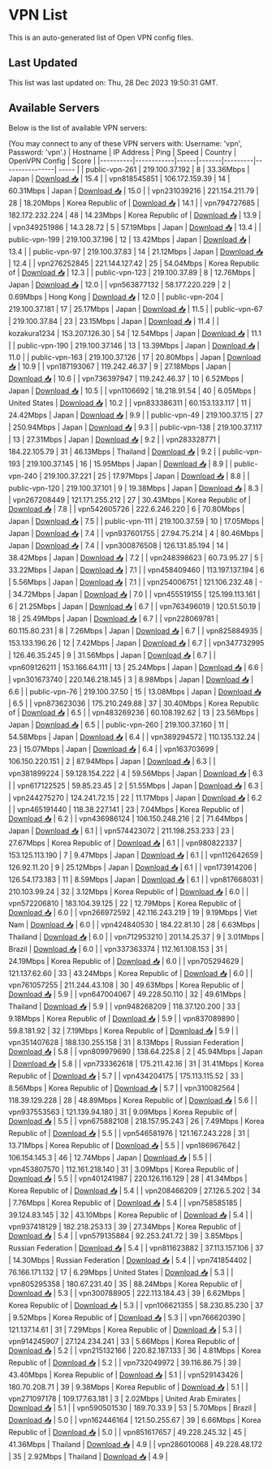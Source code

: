 # VPN List

This is an auto-generated list of Open VPN config files.

## Last Updated

This list was last updated on: Thu, 28 Dec 2023 19:50:31 GMT.

## Available Servers

Below is the list of available VPN servers:

(You may connect to any of these VPN servers with: Username: 'vpn', Password: 'vpn'.)
| Hostname | IP Address | Ping | Speed | Country | OpenVPN Config | Score |
|----------|------------|------|-------|---------|----------------| ----- |
| public-vpn-261 | 219.100.37.192 | 8 | 33.36Mbps | Japan | [Download 📥](./configs/server_0_JP.ovpn) | 15.4 |
| vpn818545851 | 106.172.159.39 | 14 | 60.31Mbps | Japan | [Download 📥](./configs/server_1_JP.ovpn) | 15.0 |
| vpn231039216 | 221.154.211.79 | 28 | 18.20Mbps | Korea Republic of | [Download 📥](./configs/server_2_KR.ovpn) | 14.1 |
| vpn794727685 | 182.172.232.224 | 48 | 14.23Mbps | Korea Republic of | [Download 📥](./configs/server_3_KR.ovpn) | 13.9 |
| vpn349251986 | 14.3.28.72 | 5 | 57.19Mbps | Japan | [Download 📥](./configs/server_4_JP.ovpn) | 13.4 |
| public-vpn-199 | 219.100.37.196 | 12 | 13.42Mbps | Japan | [Download 📥](./configs/server_5_JP.ovpn) | 13.4 |
| public-vpn-97 | 219.100.37.83 | 14 | 21.12Mbps | Japan | [Download 📥](./configs/server_6_JP.ovpn) | 12.4 |
| vpn276252845 | 221.144.127.42 | 25 | 54.04Mbps | Korea Republic of | [Download 📥](./configs/server_7_KR.ovpn) | 12.3 |
| public-vpn-123 | 219.100.37.89 | 8 | 12.76Mbps | Japan | [Download 📥](./configs/server_8_JP.ovpn) | 12.0 |
| vpn563877132 | 58.177.220.229 | 2 | 0.69Mbps | Hong Kong | [Download 📥](./configs/server_9_HK.ovpn) | 12.0 |
| public-vpn-204 | 219.100.37.181 | 17 | 25.17Mbps | Japan | [Download 📥](./configs/server_10_JP.ovpn) | 11.5 |
| public-vpn-67 | 219.100.37.84 | 23 | 23.15Mbps | Japan | [Download 📥](./configs/server_11_JP.ovpn) | 11.4 |
| kozakura1234 | 153.207.126.30 | 54 | 12.54Mbps | Japan | [Download 📥](./configs/server_12_JP.ovpn) | 11.1 |
| public-vpn-190 | 219.100.37.146 | 13 | 13.39Mbps | Japan | [Download 📥](./configs/server_13_JP.ovpn) | 11.0 |
| public-vpn-163 | 219.100.37.126 | 17 | 20.80Mbps | Japan | [Download 📥](./configs/server_14_JP.ovpn) | 10.9 |
| vpn187193067 | 119.242.46.37 | 9 | 27.18Mbps | Japan | [Download 📥](./configs/server_15_JP.ovpn) | 10.6 |
| vpn736397947 | 119.242.46.37 | 10 | 6.52Mbps | Japan | [Download 📥](./configs/server_16_JP.ovpn) | 10.5 |
| vpn1106692 | 18.218.91.54 | 40 | 6.05Mbps | United States | [Download 📥](./configs/server_17_US.ovpn) | 10.2 |
| vpn833386311 | 60.153.133.117 | 11 | 24.42Mbps | Japan | [Download 📥](./configs/server_18_JP.ovpn) | 9.9 |
| public-vpn-49 | 219.100.37.15 | 27 | 250.94Mbps | Japan | [Download 📥](./configs/server_19_JP.ovpn) | 9.3 |
| public-vpn-138 | 219.100.37.117 | 13 | 27.31Mbps | Japan | [Download 📥](./configs/server_20_JP.ovpn) | 9.2 |
| vpn283328771 | 184.22.105.79 | 31 | 46.13Mbps | Thailand | [Download 📥](./configs/server_21_TH.ovpn) | 9.2 |
| public-vpn-193 | 219.100.37.145 | 16 | 15.95Mbps | Japan | [Download 📥](./configs/server_22_JP.ovpn) | 8.9 |
| public-vpn-240 | 219.100.37.221 | 25 | 17.97Mbps | Japan | [Download 📥](./configs/server_23_JP.ovpn) | 8.8 |
| public-vpn-120 | 219.100.37.101 | 9 | 19.38Mbps | Japan | [Download 📥](./configs/server_24_JP.ovpn) | 8.3 |
| vpn267208449 | 121.171.255.212 | 27 | 30.43Mbps | Korea Republic of | [Download 📥](./configs/server_25_KR.ovpn) | 7.8 |
| vpn542605726 | 222.6.246.220 | 6 | 70.80Mbps | Japan | [Download 📥](./configs/server_26_JP.ovpn) | 7.5 |
| public-vpn-111 | 219.100.37.59 | 10 | 17.05Mbps | Japan | [Download 📥](./configs/server_27_JP.ovpn) | 7.4 |
| vpn937601755 | 27.94.75.214 | 4 | 80.46Mbps | Japan | [Download 📥](./configs/server_28_JP.ovpn) | 7.4 |
| vpn300876508 | 126.131.85.194 | 14 | 38.42Mbps | Japan | [Download 📥](./configs/server_29_JP.ovpn) | 7.2 |
| vpn248398623 | 60.73.95.27 | 5 | 33.22Mbps | Japan | [Download 📥](./configs/server_30_JP.ovpn) | 7.1 |
| vpn458409460 | 113.197.137.194 | 6 | 5.56Mbps | Japan | [Download 📥](./configs/server_31_JP.ovpn) | 7.1 |
| vpn254006751 | 121.106.232.48 | - | 34.72Mbps | Japan | [Download 📥](./configs/server_32_JP.ovpn) | 7.0 |
| vpn455519155 | 125.199.113.161 | 6 | 21.25Mbps | Japan | [Download 📥](./configs/server_33_JP.ovpn) | 6.7 |
| vpn763496019 | 120.51.50.19 | 18 | 25.49Mbps | Japan | [Download 📥](./configs/server_34_JP.ovpn) | 6.7 |
| vpn228069781 | 60.115.80.231 | 8 | 7.26Mbps | Japan | [Download 📥](./configs/server_35_JP.ovpn) | 6.7 |
| vpn825884935 | 153.133.196.26 | 12 | 7.42Mbps | Japan | [Download 📥](./configs/server_36_JP.ovpn) | 6.7 |
| vpn347732995 | 126.46.35.245 | 9 | 31.56Mbps | Japan | [Download 📥](./configs/server_37_JP.ovpn) | 6.7 |
| vpn609126211 | 153.166.64.111 | 13 | 25.24Mbps | Japan | [Download 📥](./configs/server_38_JP.ovpn) | 6.6 |
| vpn301673740 | 220.146.218.145 | 3 | 8.98Mbps | Japan | [Download 📥](./configs/server_39_JP.ovpn) | 6.6 |
| public-vpn-76 | 219.100.37.50 | 15 | 13.08Mbps | Japan | [Download 📥](./configs/server_40_JP.ovpn) | 6.5 |
| vpn873623036 | 175.210.249.88 | 37 | 30.40Mbps | Korea Republic of | [Download 📥](./configs/server_41_KR.ovpn) | 6.5 |
| vpn483269236 | 60.108.192.62 | 13 | 23.56Mbps | Japan | [Download 📥](./configs/server_42_JP.ovpn) | 6.5 |
| public-vpn-260 | 219.100.37.160 | 11 | 54.58Mbps | Japan | [Download 📥](./configs/server_43_JP.ovpn) | 6.4 |
| vpn389294572 | 110.135.132.24 | 23 | 15.07Mbps | Japan | [Download 📥](./configs/server_44_JP.ovpn) | 6.4 |
| vpn163703699 | 106.150.220.151 | 2 | 87.94Mbps | Japan | [Download 📥](./configs/server_45_JP.ovpn) | 6.3 |
| vpn381899224 | 59.128.154.222 | 4 | 59.56Mbps | Japan | [Download 📥](./configs/server_46_JP.ovpn) | 6.3 |
| vpn617122525 | 59.85.23.45 | 2 | 51.55Mbps | Japan | [Download 📥](./configs/server_47_JP.ovpn) | 6.3 |
| vpn244275270 | 124.241.72.15 | 22 | 11.17Mbps | Japan | [Download 📥](./configs/server_48_JP.ovpn) | 6.2 |
| vpn465191440 | 118.38.227.141 | 23 | 7.04Mbps | Korea Republic of | [Download 📥](./configs/server_49_KR.ovpn) | 6.2 |
| vpn436986124 | 106.150.248.216 | 2 | 71.64Mbps | Japan | [Download 📥](./configs/server_50_JP.ovpn) | 6.1 |
| vpn574423072 | 211.198.253.233 | 23 | 27.67Mbps | Korea Republic of | [Download 📥](./configs/server_51_KR.ovpn) | 6.1 |
| vpn980822337 | 153.125.113.190 | 7 | 9.47Mbps | Japan | [Download 📥](./configs/server_52_JP.ovpn) | 6.1 |
| vpn112642659 | 126.92.11.20 | 9 | 25.12Mbps | Japan | [Download 📥](./configs/server_53_JP.ovpn) | 6.1 |
| vpn173914206 | 126.54.173.183 | 11 | 8.59Mbps | Japan | [Download 📥](./configs/server_54_JP.ovpn) | 6.1 |
| vpn817668031 | 210.103.99.24 | 32 | 3.12Mbps | Korea Republic of | [Download 📥](./configs/server_55_KR.ovpn) | 6.0 |
| vpn572206810 | 183.104.39.125 | 22 | 12.79Mbps | Korea Republic of | [Download 📥](./configs/server_56_KR.ovpn) | 6.0 |
| vpn266972592 | 42.116.243.219 | 19 | 9.19Mbps | Viet Nam | [Download 📥](./configs/server_57_VN.ovpn) | 6.0 |
| vpn424840530 | 184.22.81.10 | 28 | 6.63Mbps | Thailand | [Download 📥](./configs/server_58_TH.ovpn) | 6.0 |
| vpn712953210 | 201.14.25.37 | 9 | 3.01Mbps | Brazil | [Download 📥](./configs/server_59_BR.ovpn) | 6.0 |
| vpn337363374 | 112.161.108.153 | 31 | 24.19Mbps | Korea Republic of | [Download 📥](./configs/server_60_KR.ovpn) | 6.0 |
| vpn705294629 | 121.137.62.60 | 33 | 43.24Mbps | Korea Republic of | [Download 📥](./configs/server_61_KR.ovpn) | 6.0 |
| vpn761057255 | 211.244.43.108 | 30 | 49.63Mbps | Korea Republic of | [Download 📥](./configs/server_62_KR.ovpn) | 5.9 |
| vpn647004067 | 49.228.50.110 | 32 | 49.61Mbps | Thailand | [Download 📥](./configs/server_63_TH.ovpn) | 5.9 |
| vpn948268209 | 118.37.120.200 | 33 | 9.18Mbps | Korea Republic of | [Download 📥](./configs/server_64_KR.ovpn) | 5.9 |
| vpn837089890 | 59.8.181.92 | 32 | 7.19Mbps | Korea Republic of | [Download 📥](./configs/server_65_KR.ovpn) | 5.9 |
| vpn351407628 | 188.130.255.158 | 31 | 8.13Mbps | Russian Federation | [Download 📥](./configs/server_66_RU.ovpn) | 5.8 |
| vpn809979690 | 138.64.225.8 | 2 | 45.94Mbps | Japan | [Download 📥](./configs/server_67_JP.ovpn) | 5.8 |
| vpn733362618 | 175.211.42.16 | 31 | 31.41Mbps | Korea Republic of | [Download 📥](./configs/server_68_KR.ovpn) | 5.7 |
| vpn434204175 | 175.113.115.52 | 33 | 8.56Mbps | Korea Republic of | [Download 📥](./configs/server_69_KR.ovpn) | 5.7 |
| vpn310082564 | 118.39.129.228 | 28 | 48.89Mbps | Korea Republic of | [Download 📥](./configs/server_70_KR.ovpn) | 5.6 |
| vpn937553563 | 121.139.94.180 | 31 | 9.09Mbps | Korea Republic of | [Download 📥](./configs/server_71_KR.ovpn) | 5.5 |
| vpn675882108 | 218.157.95.243 | 26 | 7.49Mbps | Korea Republic of | [Download 📥](./configs/server_72_KR.ovpn) | 5.5 |
| vpn546581976 | 121.167.243.228 | 31 | 13.71Mbps | Korea Republic of | [Download 📥](./configs/server_73_KR.ovpn) | 5.5 |
| vpn186967642 | 106.154.145.3 | 46 | 12.74Mbps | Japan | [Download 📥](./configs/server_74_JP.ovpn) | 5.5 |
| vpn453807570 | 112.161.218.140 | 31 | 3.09Mbps | Korea Republic of | [Download 📥](./configs/server_75_KR.ovpn) | 5.5 |
| vpn401241987 | 220.126.116.129 | 28 | 41.34Mbps | Korea Republic of | [Download 📥](./configs/server_76_KR.ovpn) | 5.4 |
| vpn208466209 | 27.126.5.202 | 34 | 7.76Mbps | Korea Republic of | [Download 📥](./configs/server_77_KR.ovpn) | 5.4 |
| vpn758585185 | 39.124.83.145 | 32 | 43.10Mbps | Korea Republic of | [Download 📥](./configs/server_78_KR.ovpn) | 5.4 |
| vpn937418129 | 182.218.253.13 | 39 | 27.34Mbps | Korea Republic of | [Download 📥](./configs/server_79_KR.ovpn) | 5.4 |
| vpn579135884 | 92.253.241.72 | 39 | 3.85Mbps | Russian Federation | [Download 📥](./configs/server_80_RU.ovpn) | 5.4 |
| vpn811623882 | 37.113.157.106 | 37 | 14.30Mbps | Russian Federation | [Download 📥](./configs/server_81_RU.ovpn) | 5.4 |
| vpn741854402 | 76.166.171.132 | 17 | 6.29Mbps | United States | [Download 📥](./configs/server_82_US.ovpn) | 5.3 |
| vpn805295358 | 180.67.231.40 | 35 | 88.24Mbps | Korea Republic of | [Download 📥](./configs/server_83_KR.ovpn) | 5.3 |
| vpn300788905 | 222.113.184.43 | 39 | 6.62Mbps | Korea Republic of | [Download 📥](./configs/server_84_KR.ovpn) | 5.3 |
| vpn106621355 | 58.230.85.230 | 37 | 9.52Mbps | Korea Republic of | [Download 📥](./configs/server_85_KR.ovpn) | 5.3 |
| vpn766620390 | 121.137.14.61 | 31 | 7.29Mbps | Korea Republic of | [Download 📥](./configs/server_86_KR.ovpn) | 5.3 |
| vpn914245907 | 27.124.234.241 | 33 | 5.66Mbps | Korea Republic of | [Download 📥](./configs/server_87_KR.ovpn) | 5.2 |
| vpn215132166 | 220.82.187.133 | 36 | 4.81Mbps | Korea Republic of | [Download 📥](./configs/server_88_KR.ovpn) | 5.2 |
| vpn732049972 | 39.116.86.75 | 39 | 43.40Mbps | Korea Republic of | [Download 📥](./configs/server_89_KR.ovpn) | 5.1 |
| vpn529143426 | 180.70.208.71 | 39 | 9.38Mbps | Korea Republic of | [Download 📥](./configs/server_90_KR.ovpn) | 5.1 |
| vpn271097178 | 109.177.63.181 | 3 | 2.02Mbps | United Arab Emirates | [Download 📥](./configs/server_91_AE.ovpn) | 5.1 |
| vpn590501530 | 189.70.33.9 | 53 | 5.70Mbps | Brazil | [Download 📥](./configs/server_92_BR.ovpn) | 5.0 |
| vpn162446164 | 121.50.255.67 | 39 | 6.66Mbps | Korea Republic of | [Download 📥](./configs/server_93_KR.ovpn) | 5.0 |
| vpn851617657 | 49.228.245.32 | 45 | 41.36Mbps | Thailand | [Download 📥](./configs/server_94_TH.ovpn) | 4.9 |
| vpn286010068 | 49.228.48.172 | 35 | 2.92Mbps | Thailand | [Download 📥](./configs/server_95_TH.ovpn) | 4.9 |
